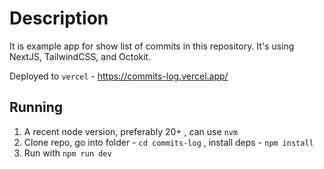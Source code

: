 # Description

It is example app for show list of commits in this repository.
It's using NextJS, TailwindCSS, and Octokit.

Deployed to `vercel` - <https://commits-log.vercel.app/>

## Running

1. A recent node version, preferably 20+ , can use `nvm`
2. Clone repo, go into folder - `cd commits-log` , install deps - `npm install`
3. Run with `npm run dev`
